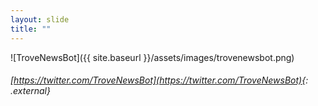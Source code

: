 ```yaml
---
layout: slide
title: ""
---
```



![TroveNewsBot]({{ site.baseurl }}/assets/images/trovenewsbot.png)

###### [https://twitter.com/TroveNewsBot](https://twitter.com/TroveNewsBot){: .external}
